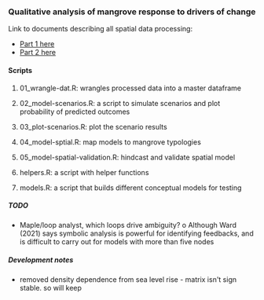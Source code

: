 ### Qualitative analysis of mangrove response to drivers of change

Link to documents describing all spatial data processing:

-   [Part 1 here](https://mangrove-climate-risk-mapping.netlify.app/)
-   [Part 2 here](https://mangrove-climate-risk-mapping-2.netlify.app/)

#### Scripts

1.  01_wrangle-dat.R: wrangles processed data into a master dataframe

2.  02_model-scenarios.R: a script to simulate scenarios and plot probability of predicted outcomes

3.  03_plot-scenarios.R: plot the scenario results

4.  04_model-sptial.R: map models to mangrove typologies

5.  05_model-spatial-validation.R: hindcast and validate spatial model

6.  helpers.R: a script with helper functions

7.  models.R: a script that builds different conceptual models for testing

##### TODO

-   Maple/loop analyst, which loops drive ambiguity? o Although Ward (2021) says symbolic analysis is powerful for identifying feedbacks, and is difficult to carry out for models with more than five nodes

##### Development notes

-   removed density dependence from sea level rise - matrix isn't sign stable. so will keep
